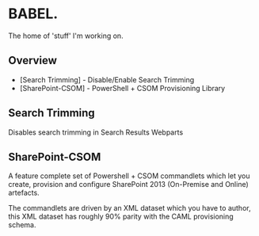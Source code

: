 BABEL.
======

The home of 'stuff' I'm working on.

## Overview

* [Search Trimming] - Disable/Enable Search Trimming
* [SharePoint-CSOM] - PowerShell + CSOM Provisioning Library

## Search Trimming

Disables search trimming in Search Results Webparts

## SharePoint-CSOM

A feature complete set of Powershell + CSOM commandlets which let you create, provision and configure SharePoint 2013 (On-Premise and Online) artefacts.

The commandlets are driven by an XML dataset which you have to author, this XML dataset has roughly 90% parity with the CAML provisioning schema.